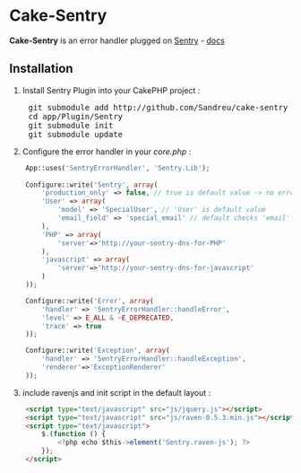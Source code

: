 Cake-Sentry
===========

**Cake-Sentry** is an error handler plugged on [Sentry](http://www.getsentry.com) - [docs](http://sentry.readthedocs.org/en/latest/quickstart/index.html#setting-up-an-environment)

Installation
------------

1. Install Sentry Plugin into your CakePHP project :
<pre>
	git submodule add http://github.com/Sandreu/cake-sentry app/Plugin/Sentry
	cd app/Plugin/Sentry
	git submodule init
	git submodule update
</pre>

2. Configure the error handler in your *core.php* :

```php
	App::uses('SentryErrorHandler', 'Sentry.Lib');
	
	Configure::write('Sentry', array(
		'production_only' => false, // true is default value -> no error in sentry when debug
		'User' => array(
			'model' => 'SpecialUser', // 'User' is default value
			'email_field' => 'special_email' // default checks 'email' and 'mail' fields
		),
		'PHP' => array(
			'server'=>'http://your-sentry-dns-for-PHP'
		),
		'javascript' => array(
			'server'=>'http://your-sentry-dns-for-javascript'
		)
	));

	Configure::write('Error', array(
		'handler' => 'SentryErrorHandler::handleError',
		'level' => E_ALL & ~E_DEPRECATED,
		'trace' => true
	));

	Configure::write('Exception', array(
		'handler' => 'SentryErrorHandler::handleException',
		'renderer'=>'ExceptionRenderer'
	));
```

3. include ravenjs and init script in the default layout :

```html
	<script type="text/javascript" src="js/jquery.js"></script>
	<script type="text/javascript" src="js/raven-0.5.3.min.js"></script>
	<script type="text/javascript">
		$.(function () {
			<?php echo $this->element('Sentry.raven-js'); ?>
		});
	</script>
```
